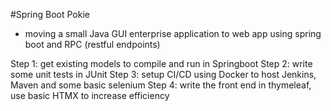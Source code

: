 #Spring Boot Pokie
- moving a small Java GUI enterprise application to web app using spring boot and RPC (restful endpoints)

Step 1: get existing models to compile and run in Springboot 
Step 2: write some unit tests in JUnit
Step 3: setup CI/CD using Docker to host Jenkins, Maven and some basic selenium
Step 4: write the front end in thymeleaf, use basic HTMX to increase efficiency
